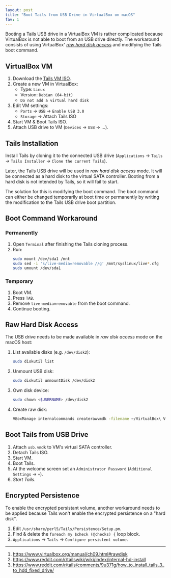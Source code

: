 ```yaml
---
layout: post
title: "Boot Tails from USB Drive in VirtualBox on macOS"
fav: 1
---
```


Booting a Tails USB drive in a VirtualBox VM is rather complicated because VirtualBox is not able to boot from an USB drive directly. The workaround consists of using VirtualBox' [*raw hard disk access*](https://www.virtualbox.org/manual/ch09.html#rawdisk) and modifying the Tails boot command.

## VirtualBox VM
1. Download the [Tails VM ISO](https://tails.boum.org/install/vm-download/index.en.html).
2. Create a new VM in VirtualBox:
   - Type: `Linux`
   - Version: `Debian (64-bit)`
   - `Do not add a virtual hard disk`
3. Edit VM settings:
   - `Ports` → `USB` → `Enable USB 3.0`
   - `Storage` → Attach Tails ISO
4. Start VM & Boot Tails ISO.
5. Attach USB drive to VM (`Devices` → `USB` → ...).

## Tails Installation
Install Tails by cloning it to the connected USB drive (`Applications` → `Tails` → `Tails Installer` → `Clone the current Tails`).

Later, the Tails USB drive will be used in *raw hard disk access* mode. It will be connected as a hard disk to the virtual SATA controller. Booting from a hard disk is not intended by Tails, so it will fail to start.

The solution for this is modifying the boot command. The boot command can either be changed temporarily at boot time or permanently by writing the modification to the Tails USB drive boot partition.

## Boot Command Workaround
### Permanently
1. Open `Terminal` after finishing the Tails cloning process.
2. Run:
   ```bash
   sudo mount /dev/sda1 /mnt
   sudo sed -i 's/live-media=removable //g' /mnt/syslinux/live*.cfg
   sudo umount /dev/sda1
   ```

### Temporary
1. Boot VM.
2. Press `TAB`.
3. Remove `live-media=removable` from the boot command.
4. Continue booting.

## Raw Hard Disk Access
The USB drive needs to be made available in *raw disk access* mode on the macOS host:
1. List available disks (e.g. `/dev/disk2`):
   ```bash
   sudo diskutil list
   ```
2. Unmount USB disk:
   ```bash
   sudo diskutil unmountDisk /dev/disk2
   ```
3. Own disk device:
   ```bash
   sudo chown <$USERNAME> /dev/disk2
   ```
4. Create raw disk:
   ```bash
   VBoxManage internalcommands createrawvmdk -filename ~/VirtualBox\ VMs/tails/usb.vmdk -rawdisk /dev/disk2
   ```

## Boot Tails from USB Drive
1. Attach `usb.vmdk` to VM's virtual SATA controller.
2. Detach Tails ISO.
3. Start VM.
4. Boot Tails.
5. At the welcome screen set an `Administrator Password` (`Additional Settings` → `+`).
6. *Start Tails*.

## Encrypted Persistence
To enable the encrypted persistant volume, another workaround needs to be applied because Tails won't enable the encrypted persistence on a "hard disk".
1. Edit `/usr/share/perl5/Tails/Persistence/Setup.pm`.
2. Find & delete the `foreach my $check (@checks) {` loop block.
3. `Applications` → `Tails` → `Configure persistent volume`.

---
1. <https://www.virtualbox.org/manual/ch09.html#rawdisk>
2. <https://www.reddit.com/r/tailswiki/wiki/index/internal-hd-install>
3. <https://www.reddit.com/r/tails/comments/9u371g/how_to_install_tails_3_to_hdd_fixed_drive/>
